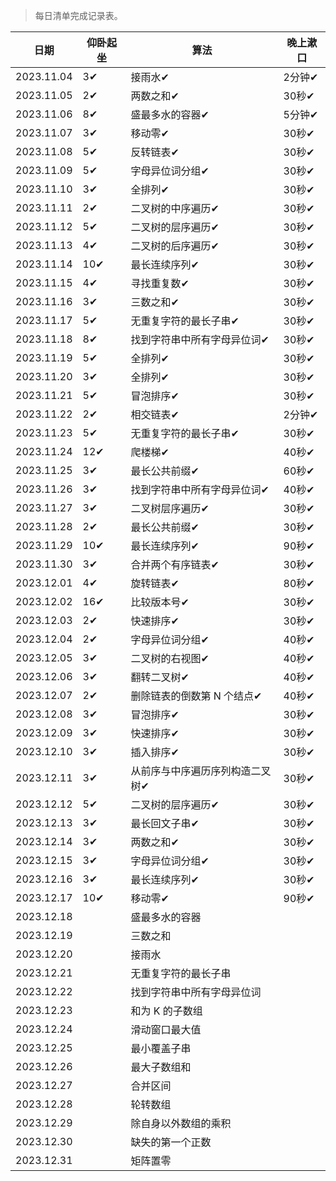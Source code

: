 >每日清单完成记录表。

| 日期 | 仰卧起坐 | 算法 | 晚上漱口 |
| --- | --- |--- |--- |
| 2023.11.04 | 3✔ | 接雨水✔ | 2分钟✔ |
| 2023.11.05 | 2✔ | 两数之和✔ | 30秒✔ |
| 2023.11.06 | 8✔ | 盛最多水的容器✔ | 5分钟✔ |
| 2023.11.07 | 3✔ | 移动零✔ | 30秒✔ |
| 2023.11.08 | 5✔ | 反转链表✔ | 30秒✔  |
| 2023.11.09 | 5✔ | 字母异位词分组✔ | 30秒✔ |
| 2023.11.10 | 3✔ | 全排列✔ | 30秒✔ |
| 2023.11.11 | 2✔ | 二叉树的中序遍历✔ | 30秒✔ |
| 2023.11.12 | 5✔ | 二叉树的层序遍历✔ | 30秒✔ |
| 2023.11.13 | 4✔ | 二叉树的后序遍历✔ | 30秒✔ |
| 2023.11.14 | 10✔ | 最长连续序列✔ | 30秒✔ |
| 2023.11.15 | 4✔ | 寻找重复数✔ | 30秒✔ |
| 2023.11.16 | 3✔ | 三数之和✔  | 30秒✔ |
| 2023.11.17 | 5✔ | 无重复字符的最长子串✔ | 30秒✔ |
| 2023.11.18 | 8✔ | 找到字符串中所有字母异位词✔ | 30秒✔ |
| 2023.11.19 | 5✔ | 全排列✔ | 30秒✔ |
| 2023.11.20 | 3✔ | 全排列✔ | 30秒✔ |
| 2023.11.21 | 5✔ | 冒泡排序✔ | 30秒✔ |
| 2023.11.22 | 2✔ | 相交链表✔ | 2分钟✔ |
| 2023.11.23 | 5✔ | 无重复字符的最长子串✔ | 30秒✔ |
| 2023.11.24 | 12✔ | 爬楼梯✔ | 40秒✔ |
| 2023.11.25 | 3✔ | 最长公共前缀✔ | 60秒✔ |
| 2023.11.26 | 3✔ | 找到字符串中所有字母异位词✔ | 40秒✔ |
| 2023.11.27 | 3✔ | 二叉树层序遍历✔ | 30秒✔ |
| 2023.11.28 | 2✔ | 最长公共前缀✔ | 30秒✔ |
| 2023.11.29 | 10✔ | 最长连续序列✔ | 90秒✔ |
| 2023.11.30 | 3✔ | 合并两个有序链表✔ | 30秒✔ |
| 2023.12.01 | 4✔ | 旋转链表✔ | 80秒✔ |
| 2023.12.02 | 16✔ | 比较版本号✔ | 30秒✔ |
| 2023.12.03 | 2✔ | 快速排序✔ | 30秒✔ |
| 2023.12.04 | 2✔ | 字母异位词分组✔ | 40秒✔ |
| 2023.12.05 | 3✔ | 二叉树的右视图✔ | 40秒✔ |
| 2023.12.06 | 3✔ | 翻转二叉树✔ | 40秒✔ |
| 2023.12.07 | 2✔ | 删除链表的倒数第 N 个结点✔ | 40秒✔ |
| 2023.12.08 | 3✔ | 冒泡排序✔ | 30秒✔ |
| 2023.12.09 | 3✔ | 快速排序✔ | 30秒✔ |
| 2023.12.10 | 3✔ | 插入排序✔ | 30秒✔ |
| 2023.12.11 | 3✔ | 从前序与中序遍历序列构造二叉树✔ | 30秒✔ |
| 2023.12.12 | 5✔ | 二叉树的层序遍历✔ | 30秒✔ |
| 2023.12.13 | 3✔ | 最长回文子串✔ | 30秒✔ |
| 2023.12.14 | 3✔ | 两数之和✔ | 30秒✔ |
| 2023.12.15 | 3✔ | 字母异位词分组✔ | 30秒✔ |
| 2023.12.16 | 3✔ | 最长连续序列✔ | 30秒✔ |
| 2023.12.17 | 10✔ | 移动零✔ | 90秒✔ |
| 2023.12.18 |    | 盛最多水的容器 |  |
| 2023.12.19 |    | 三数之和 |  |
| 2023.12.20 |    | 接雨水 |  |
| 2023.12.21 |    | 无重复字符的最长子串 |  |
| 2023.12.22 |    | 找到字符串中所有字母异位词 |  |
| 2023.12.23 |    | 和为 K 的子数组 |  |
| 2023.12.24 |    | 滑动窗口最大值 |  |
| 2023.12.25 |    | 最小覆盖子串 |  |
| 2023.12.26 |    | 最大子数组和 |  |
| 2023.12.27 |    | 合并区间 |  |
| 2023.12.28 |    | 轮转数组 |  |
| 2023.12.29 |    | 除自身以外数组的乘积 |  |
| 2023.12.30 |    | 缺失的第一个正数 |  |
| 2023.12.31 |    | 矩阵置零 |  |
